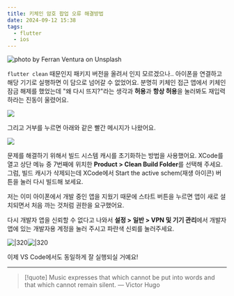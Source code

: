 ```yaml
---
title: 키체인 암호 팝업 오류 해결방법
date: 2024-09-12 15:38
tags:
  - flutter
  - ios
---
```


![photo by Ferran Ventura on Unsplash](https://images.unsplash.com/photo-1724075682633-4664473db52c?crop=entropy&cs=srgb&fm=jpg&ixid=M3w2NDU1OTF8MHwxfHJhbmRvbXx8fHx8fHx8fDE3MjYxMjMxMDh8&ixlib=rb-4.0.3&q=85&w=768&h=432)

`flutter clean` 때문인지 패키지 버전을 올려서 인지 모르겠으나.. 아이폰을 연결하고 해당 기기로 실행하면 이 담으로 넘어갈 수 없었어요. 분명히 키체인 접근 앱에서 키체인 잠금 해제를 했었는데 "왜 다시 뜨지?"라는 생각과 **허용**과 **항상 허용**을 눌러봐도 재입력하라는 진동이 울렸어요.

![](assets/202409121538-20240912154036636.webp)

그리고 거부를 누르면 아래와 같은 빨간 메시지가 나왔어요.

![](assets/202409121538-20240912154342211.webp)

문제를 해결하기 위해서 빌드 시스템 캐시를 초기화하는 방법을 사용했어요.
XCode를 열고 상단 메뉴 중 7번째에 위치한 **Product > Clean Build Folder**를 선택해 주세요.
그럼, 빌드 캐시가 삭제되는데 XCode에서 Start the active schem(재생 아이콘) 버튼을 눌러 다시 빌드해 보세요.

저는 이미 아이폰에서 개발 중인 앱을 지웠기 때문에 스타트 버튼을 누르면 앱이 새로 설치되면서 처음 까는 것처럼 권한을 요구했어요.

다시 개발자 앱을 신뢰할 수 없다고 나와서 **설정 > 일반 > VPN 및 기기 관리**에서 개발자 앱에 있는 개발자용 계정을 눌러 주시고 파란색 신뢰를 눌러주세요.

![|320](assets/202409101409-20240910151916226.webp)![|320](assets/202409101409-20240910151937803.webp)

이제 VS Code에서도 동일하게 잘 실행되실 거예요!

---

> [!quote] Music expresses that which cannot be put into words and that which cannot remain silent.
> — Victor Hugo